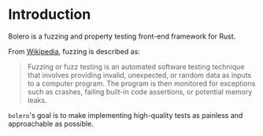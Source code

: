 # Introduction

Bolero is a fuzzing and property testing front-end framework for Rust.

From [Wikipedia](https://en.wikipedia.org/wiki/Fuzzing), fuzzing is described as:

> Fuzzing or fuzz testing is an automated software testing technique that involves providing invalid, unexpected, or random data as inputs to a computer program. The program is then monitored for exceptions such as crashes, failing built-in code assertions, or potential memory leaks.

`bolero`'s goal is to make implementing high-quality tests as painless and approachable as possible.
